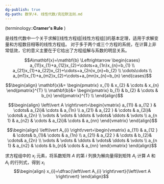 ```yaml
---
dg-publish: true
dg-path: 数学/4. 线性代数/克拉默法则.md
---
```


(terminology::**Cramer's Rule**  )

是线性代数中一个关于求解[[线性方程组\|线性方程组]]的基本定理，适用于求解变量和方程数目相等的线性方程组。
对于多于两个或三个方程的系统，在计算上非常低效，它的意义主要在于它给出了方程组解与系数的明显关系。

$$A\mathbf{x}=\mathbf{b} \Leftrightarrow \begin{cases}
a_{11}x_{1}+a_{12}x_{2}+\cdots+a_{1n}x_{n}=b_{1} \\
a_{21}x_{1}+a_{22}x_{2}+\cdots+a_{2n}x_{n}=b_{2} \\ 
 \cdots\cdots  \\
a_{m1}x_{1}+a_{m2}x_{2}+\cdots+a_{mn}x_{n}=b_{n}
\end{cases}$$

$$\begin{align}
\mathbf{x}&= \begin{pmatrix}
x_{1}  & x_{2} & \cdots  & x_{n}
\end{pmatrix}^{T} \\
\mathbf{b}&= \begin{pmatrix}
b_{1}  & b_{2} & \cdots  & b_{n}
\end{pmatrix}^{T} \\
\end{align}$$


$$\begin{align}
\left\lvert  A \right\rvert=\begin{vmatrix}
a_{11} & a_{12 } & \cdots& a_{2i}& \cdots & a_{1n} \\
a_{21} & a_{22 } & \cdots  & a_{2i}& \cdots& a_{2n} \\ 
\vdots  &  \vdots  & \ddots  & \vdots& \ddots & \vdots \\
a_{n 1} & a_{n2} & \cdots & a_{2i}& \cdots  & a_{nn}
\end{vmatrix} 
\end{align}$$

$$\begin{align}
\left\lvert  A_{i} \right\rvert=\begin{vmatrix}
a_{11} & a_{12 } & \cdots& b_{1}& \cdots & a_{1n} \\
a_{21} & a_{22 } & \cdots  & b_{2}& \cdots& a_{2n} \\ 
\vdots  &  \vdots  & \ddots  & \vdots& \ddots & \vdots \\
a_{n 1} & a_{n2} & \cdots & b_{n}& \cdots  & a_{nn}
\end{vmatrix} 
\end{align}$$


求方程组中的 $x_{i}$ 元素，将系数矩阵 $A$ 的第 $i$ 列换为解向量得到矩阵 $A_{i}$ 
计算 $A$ 和 $A_{i}$ 的行列式，得到 $x_{i}$
$$\begin{align}
x_{i}=\dfrac{\left\lvert  A_{i} \right\rvert}{\left\lvert  A \right\rvert}
\end{align}$$


